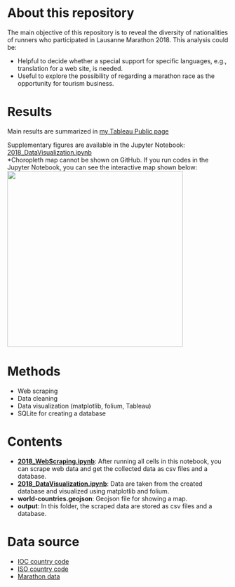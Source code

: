 # About this repository
The main objective of this repository is to reveal the diversity of nationalities of runners who participated in Lausanne Marathon 2018. This analysis could be:
- Helpful to decide whether a special support for specific languages, e.g., translation for a web site, is needed.
- Useful to explore the possibility of regarding a marathon race as the opportunity for tourism business.

# Results
Main results are summarized in [my Tableau Public page](https://public.tableau.com/profile/kotaro.sonoda#!/vizhome/LausanneMarathon/dashboard)

Supplementary figures are available in the Jupyter Notebook: [2018_DataVisualization.ipynb](https://github.com/ksonod/my_projects/blob/master/LausanneMarathon/2018_DataVisualization.ipynb)   
*Choropleth map cannot be shown on GitHub. If you run codes in the Jupyter Notebook, you can see the interactive map shown below:
<img src="https://i.imgur.com/cOdHOFE.png" width="400px">   

# Methods
- Web scraping
- Data cleaning
- Data visualization (matplotlib, folium, Tableau)
- SQLite for creating a database

# Contents
- <strong>[2018_WebScraping.ipynb](https://github.com/ksonod/my_projects/blob/master/LausanneMarathon/2018_WebScraping.ipynb)</strong>: After running all cells in this notebook, you can scrape web data and get the collected data as csv files and a database.  
-  <strong>[2018_DataVisualization.ipynb](https://github.com/ksonod/my_projects/blob/master/LausanneMarathon/2018_DataVisualization.ipynb)</strong>: Data are taken from the created database and visualized using matplotlib and folium. 
- <strong>world-countries.geojson</strong>: Geojson file for showing a map.
- <strong>output</strong>: In this folder, the scraped data are stored as csv files and a database.

# Data source
- [IOC country code](https://raw.githubusercontent.com/johnashu/datacamp/master/medals/Summer%20Olympic%20medalists%201896%20to%202008%20-%20IOC%20COUNTRY%20CODES.csv)
- [ISO country code](https://raw.githubusercontent.com/lukes/ISO-3166-Countries-with-Regional-Codes/master/all/all.csv)
- [Marathon data](https://services.datasport.com/2018/lauf/lamara/)
